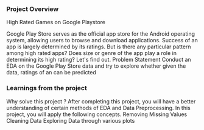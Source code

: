 ### Project Overview

 High Rated Games on Google Playstore


Google Play Store serves as the official app store for the Android operating system, allowing users to browse and download applications. Success of an app is largely determined by its ratings.
But is there any particular pattern among high rated apps? Does size or genre of the app play a role in determining its high rating?
Let's find out.
Problem Statement
Conduct an EDA on the Google Play Store data and try to explore whether given the data, ratings of an can be predicted



### Learnings from the project

 Why solve this project ?
After completing this project, you will have a better understanding of certain methods of EDA and Data Preprocessing. In this project, you will apply the following concepts.
Removing Missing Values
Cleaning Data
Exploring Data through various plots



